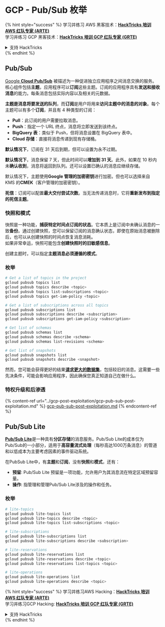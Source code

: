 # GCP - Pub/Sub 枚举

{% hint style="success" %}
学习并练习 AWS 黑客技术：<img src="/.gitbook/assets/image.png" alt="" data-size="line">[**HackTricks 培训 AWS 红队专家 (ARTE)**](https://training.hacktricks.xyz/courses/arte)<img src="/.gitbook/assets/image.png" alt="" data-size="line">\
学习并练习 GCP 黑客技术：<img src="/.gitbook/assets/image (2).png" alt="" data-size="line">[**HackTricks 培训 GCP 红队专家 (GRTE)**<img src="/.gitbook/assets/image (2).png" alt="" data-size="line">](https://training.hacktricks.xyz/courses/grte)

<details>

<summary>支持 HackTricks</summary>

* 查看[**订阅计划**](https://github.com/sponsors/carlospolop)!
* **加入** 💬 [**Discord 群组**](https://discord.gg/hRep4RUj7f) 或 [**电报群组**](https://t.me/peass) 或 **关注** 我们的 **Twitter** 🐦 [**@hacktricks\_live**](https://twitter.com/hacktricks\_live)**.**
* 通过向 [**HackTricks**](https://github.com/carlospolop/hacktricks) 和 [**HackTricks Cloud**](https://github.com/carlospolop/hacktricks-cloud) github 仓库提交 PR 来分享黑客技巧。

</details>
{% endhint %}

## Pub/Sub <a href="#reviewing-cloud-pubsub" id="reviewing-cloud-pubsub"></a>

[Google **Cloud Pub/Sub**](https://cloud.google.com/pubsub/) 被描述为一种促进独立应用程序之间消息交换的服务。核心组件包括**主题**，应用程序可以**订阅**这些主题。订阅的应用程序具有**发送和接收消息**的能力。每条消息包括实际内容以及相关的元数据。

**主题是消息将要发送的队列**，而**订阅**是用户将用来**访问主题中的消息的对象**。每个主题可以有多个**订阅**，并且有 4 种类型的订阅：

- **Pull**：此订阅的用户需要拉取消息。
- **Push**：指定一个 URL 终点，消息将立即发送到该终点。
- **BigQuery 表**：类似于 Push，但将消息设置在 BigQuery 表中。
- **Cloud 存储**：直接将消息传递到现有存储桶。

**默认情况下**，订阅在 31 天后到期，但可以设置为永不过期。

**默认情况下**，消息保留 7 天，但此时间可以**增加到 31 天**。此外，如果在 10 秒内未**确认收到**，消息将返回到队列。还可以设置已确认的消息应继续存储。

默认情况下，主题使用**Google 管理的加密密钥**进行加密。但也可以选择来自 KMS 的**CMEK**（客户管理的加密密钥）。

**死信**：订阅可以配置**最大交付尝试次数**。当无法传递消息时，它将**重新发布到指定的死信主题**。

### 快照和模式

快照是一种功能，**捕获特定时间点订阅的状态**。它本质上是订阅中未确认消息的一致**备份**。通过创建快照，您可以保留订阅的消息确认状态，即使在原始消息被删除后，也可以从创建快照的时间点恢复消息消耗。\
如果非常幸运，快照可能包含**创建快照时的旧敏感信息**。

创建主题时，可以指定**主题消息必须遵循的模式**。

### 枚举
```bash
# Get a list of topics in the project
gcloud pubsub topics list
gcloud pubsub topics describe <topic>
gcloud pubsub topics list-subscriptions <topic>
gcloud pubsub topics get-iam-policy <topic>

# Get a list of subscriptions across all topics
gcloud pubsub subscriptions list
gcloud pubsub subscriptions describe <subscription>
gcloud pubsub subscriptions get-iam-policy <subscription>

# Get list of schemas
gcloud pubsub schemas list
gcloud pubsub schemas describe <schema>
gcloud pubsub schemas list-revisions <schema>

# Get list of snapshots
gcloud pubsub snapshots list
gcloud pubsub snapshots describe <snapshot>
```
然而，您可能会获得更好的结果[**请求更大的数据集**](https://cloud.google.com/pubsub/docs/replay-overview)，包括较旧的消息。这需要一些先决条件，可能会影响应用程序，因此确保您真正知道自己在做什么。

### 特权升级和后渗透

{% content-ref url="../gcp-post-exploitation/gcp-pub-sub-post-exploitation.md" %}
[gcp-pub-sub-post-exploitation.md](../gcp-post-exploitation/gcp-pub-sub-post-exploitation.md)
{% endcontent-ref %}

## Pub/Sub Lite

[**Pub/Sub Lite**](https://cloud.google.com/pubsub/docs/choosing-pubsub-or-lite)是一种具有**分区存储**的消息服务。Pub/Sub Lite的成本仅为Pub/Sub的一小部分，适用于**高容量流式处理**（每秒高达1000万条消息）的管道和以低成本为主要考虑因素的事件驱动系统。

在PubSub Lite中，有**主题**和**订阅**，没有**快照**和**模式**，还有：

- **预留**: Pub/Sub Lite 预留是一项功能，允许用户为其消息流在特定区域预留容量。
- **操作**: 指管理和管理Pub/Sub Lite涉及的操作和任务。 

### 枚举
```bash
# lite-topics
gcloud pubsub lite-topics list
gcloud pubsub lite-topics describe <topic>
gcloud pubsub lite-topics list-subscriptions <topic>

# lite-subscriptions
gcloud pubsub lite-subscriptions list
gcloud pubsub lite-subscriptions describe <subscription>

# lite-reservations
gcloud pubsub lite-reservations list
gcloud pubsub lite-reservations describe <topic>
gcloud pubsub lite-reservations list-topics <topic>

# lite-operations
gcloud pubsub lite-operations list
gcloud pubsub lite-operations describe <topic>
```
{% hint style="success" %}
学习并练习AWS Hacking：<img src="/.gitbook/assets/image.png" alt="" data-size="line">[**HackTricks 培训 AWS 红队专家 (ARTE)**](https://training.hacktricks.xyz/courses/arte)<img src="/.gitbook/assets/image.png" alt="" data-size="line">\
学习并练习GCP Hacking: <img src="/.gitbook/assets/image (2).png" alt="" data-size="line">[**HackTricks 培训 GCP 红队专家 (GRTE)**<img src="/.gitbook/assets/image (2).png" alt="" data-size="line">](https://training.hacktricks.xyz/courses/grte)

<details>

<summary>支持 HackTricks</summary>

* 检查[**订阅计划**](https://github.com/sponsors/carlospolop)!
* **加入** 💬 [**Discord 群组**](https://discord.gg/hRep4RUj7f) 或 [**电报群组**](https://t.me/peass) 或 **关注**我们的 **Twitter** 🐦 [**@hacktricks\_live**](https://twitter.com/hacktricks\_live)**.**
* 通过向 [**HackTricks**](https://github.com/carlospolop/hacktricks) 和 [**HackTricks Cloud**](https://github.com/carlospolop/hacktricks-cloud) github 仓库提交 PR 来分享黑客技巧。

</details>
{% endhint %}
